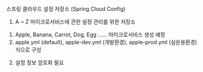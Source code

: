스프링 클라우드 설정 저장소 (Spring Cloud Config)

1. A ~ Z 마이크로서비스에 관한 설정 관리를 위한 저장소
 1) Apple, Banana, Carrot, Dog, Egg ...... 마이크로서비스 생성 예정
 2) apple.yml (default), apple-dev.yml (개발환경), apple-prod.yml (실운용환경) 식으로 구성

2. 설정 정보 암호화 필요
